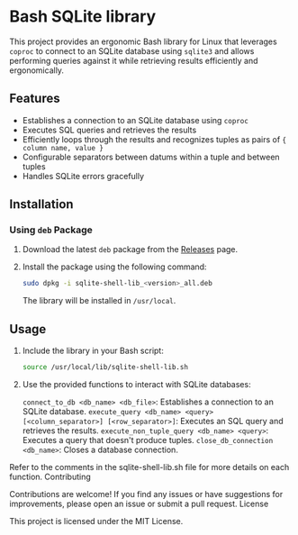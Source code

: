 # Bash SQLite library

This project provides an ergonomic Bash library for Linux that leverages `coproc` to connect to an SQLite database using `sqlite3` and allows performing queries against it while retrieving results efficiently and ergonomically.

## Features

- Establishes a connection to an SQLite database using `coproc`
- Executes SQL queries and retrieves the results
- Efficiently loops through the results and recognizes tuples as pairs of `{ column name, value }`
- Configurable separators between datums within a tuple and between tuples
- Handles SQLite errors gracefully

## Installation

### Using `deb` Package

1. Download the latest `deb` package from the [Releases](https://github.com/ngirard/sqlite-shell-lib/releases) page.
2. Install the package using the following command:
   ```sh
   sudo dpkg -i sqlite-shell-lib_<version>_all.deb
   ```

   The library will be installed in `/usr/local`.

## Usage

1. Include the library in your Bash script:
   ```bash
   source /usr/local/lib/sqlite-shell-lib.sh
   ```

2. Use the provided functions to interact with SQLite databases:
   
     `connect_to_db <db_name> <db_file>`: Establishes a connection to an SQLite database.
     `execute_query <db_name> <query> [<column_separator>] [<row_separator>]`: Executes an SQL query and retrieves the results.
     `execute_non_tuple_query <db_name> <query>`: Executes a query that doesn't produce tuples.
     `close_db_connection <db_name>`: Closes a database connection.

Refer to the comments in the sqlite-shell-lib.sh file for more details on each function.
Contributing

Contributions are welcome! If you find any issues or have suggestions for improvements, please open an issue or submit a pull request.
License

This project is licensed under the MIT License.

